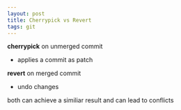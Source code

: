 ```yaml
---
layout: post
title: Cherrypick vs Revert
tags: git
---
```


**cherrypick** on unmerged commit
- applies a commit as patch

**revert** on merged commit
- undo changes

both can achieve a similiar result and can lead to conflicts
